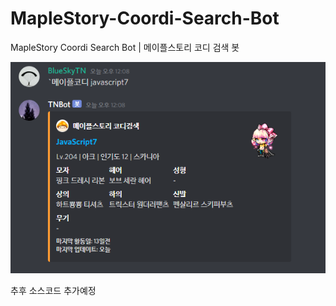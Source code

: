 # MapleStory-Coordi-Search-Bot
MapleStory Coordi Search Bot | 메이플스토리 코디 검색 봇

<img src="https://raw.githubusercontent.com/blueskytn/MapleStory-Coordi-Search-Bot/master/example.png?token=AJH4JRX4F44TJC5UKLLHHLK7BFC7M"></img>


추후 소스코드 추가예정
